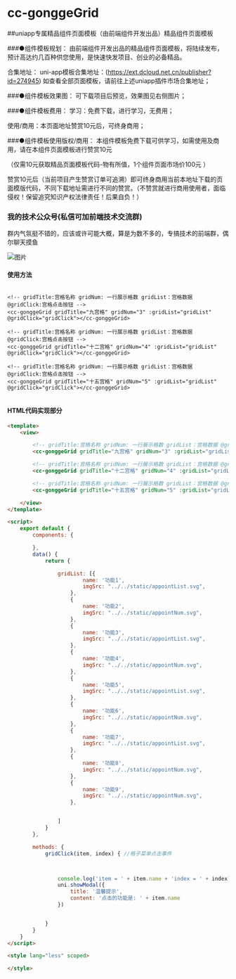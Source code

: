 # cc-gonggeGrid


##uniapp专属精品组件页面模板（由前端组件开发出品）精品组件页面模板

###●组件模板规划：
由前端组件开发出品的精品组件页面模板，将陆续发布，预计高达约几百种供您使用，是快速快发项目、创业的必备精品。

合集地址： uni-app模板合集地址：(https://ext.dcloud.net.cn/publisher?id=274945) 如查看全部页面模板，请前往上述uniapp插件市场合集地址；

###●组件模板效果图：
可下载项目后预览，效果图见右侧图片；

###●组件模板费用：
学习：免费下载，进行学习，无费用；

使用/商用：本页面地址赞赏10元后，可终身商用；

###●组件模板使用版权/商用：
本组件模板免费下载可供学习，如需使用及商用，请在本组件页面模板进行赞赏10元

（仅需10元获取精品页面模板代码-物有所值，1个组件页面市场价100元 ）

赞赏10元后（当前项目产生赞赏订单可追溯）即可终身商用当前本地址下载的页面模版代码，不同下载地址需进行不同的赞赏。（不赞赏就进行商用使用者，面临侵权！保留追究知识产权法律责任！后果自负！）

### 我的技术公众号(私信可加前端技术交流群)

群内气氛挺不错的，应该或许可能大概，算是为数不多的，专搞技术的前端群，偶尔聊天摸鱼

![图片](https://i.postimg.cc/RZ0sjnYP/front-End-Component.jpg)



#### 使用方法 
```使用方法
	
<!-- gridTitle:宫格名称 gridNum: 一行展示格数 gridList：宫格数据 @gridClick:宫格点击按钮 -->
<cc-gonggeGrid gridTitle="九宫格" gridNum="3" :gridList="gridList" @gridClick="gridClick"></cc-gonggeGrid>

<!-- gridTitle:宫格名称 gridNum: 一行展示格数 gridList：宫格数据 @gridClick:宫格点击按钮 -->
<cc-gonggeGrid gridTitle="十二宫格" gridNum="4" :gridList="gridList" @gridClick="gridClick"></cc-gonggeGrid>

<!-- gridTitle:宫格名称 gridNum: 一行展示格数 gridList：宫格数据 @gridClick:宫格点击按钮 -->
<cc-gonggeGrid gridTitle="十五宫格" gridNum="5" :gridList="gridList" @gridClick="gridClick"></cc-gonggeGrid>


```

#### HTML代码实现部分
```html
<template>
	<view>

		<!-- gridTitle:宫格名称 gridNum: 一行展示格数 gridList：宫格数据 @gridClick:宫格点击按钮 -->
		<cc-gonggeGrid gridTitle="九宫格" gridNum="3" :gridList="gridList" @gridClick="gridClick"></cc-gonggeGrid>

		<!-- gridTitle:宫格名称 gridNum: 一行展示格数 gridList：宫格数据 @gridClick:宫格点击按钮 -->
		<cc-gonggeGrid gridTitle="十二宫格" gridNum="4" :gridList="gridList" @gridClick="gridClick"></cc-gonggeGrid>

		<!-- gridTitle:宫格名称 gridNum: 一行展示格数 gridList：宫格数据 @gridClick:宫格点击按钮 -->
		<cc-gonggeGrid gridTitle="十五宫格" gridNum="5" :gridList="gridList" @gridClick="gridClick"></cc-gonggeGrid>

	</view>
</template>

<script>
	export default {
		components: {

		},
		data() {
			return {

				gridList: [{
						name: '功能1',
						imgSrc: "../../static/appointList.svg",
					},
					{
						name: '功能2',
						imgSrc: "../../static/appointNum.svg",
					},
					{
						name: '功能3',
						imgSrc: "../../static/appointList.svg",
					},
					{
						name: '功能4',
						imgSrc: "../../static/appointNum.svg",
					},
					{
						name: '功能5',
						imgSrc: "../../static/appointList.svg",
					},
					{
						name: '功能6',
						imgSrc: "../../static/appointNum.svg",
					},
					{
						name: '功能7',
						imgSrc: "../../static/appointList.svg",
					},
					{
						name: '功能8',
						imgSrc: "../../static/appointNum.svg",
					},
					{
						name: '功能9',
						imgSrc: "../../static/appointNum.svg",
					},


				]
			}
		},

		methods: {
			gridClick(item, index) { //格子菜单点击事件



				console.log('item = ' + item.name + 'index = ' + index);
				uni.showModal({
					title: '温馨提示',
					content: '点击的功能是: ' + item.name
				})


			}
		}
	}
</script>

<style lang="less" scoped>

</style>
```
